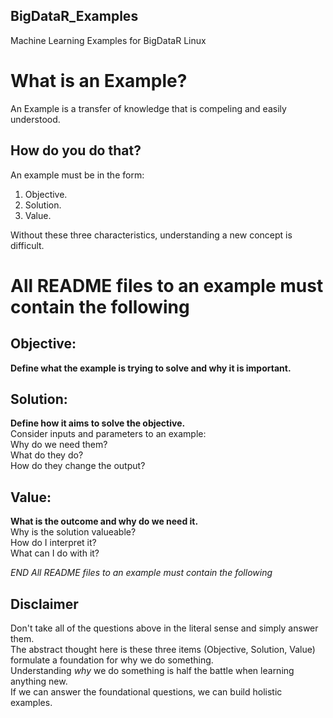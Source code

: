 BigDataR_Examples
-----------------

Machine Learning Examples for BigDataR Linux

What is an Example?
===================

An Example is a transfer of knowledge that is compeling and easily understood.

How do you do that?
-------------------

An example must be in the form:  
1. Objective.  
2. Solution.  
3. Value.  

Without these three characteristics, understanding a new concept is difficult.


All README files to an example must contain the following
=========================================================

Objective:
---------
**Define what the example is trying to solve and why it is important.**  

Solution:
---------
**Define how it aims to solve the objective.**  
Consider inputs and parameters to an example:  
Why do we need them?  
What do they do?  
How do they change the output?  

Value:
------
**What is the outcome and why do we need it.**  
Why is the solution valueable?  
How do I interpret it?  
What can I do with it?  

*END All README files to an example must contain the following*  

Disclaimer
----------
Don't take all of the questions above in the literal sense and simply answer them.  
The abstract thought here is these three items (Objective, Solution, Value) formulate a foundation for why we do something.  
Understanding *why* we do something is half the battle when learning anything new.  
If we can answer the foundational questions, we can build holistic examples. 